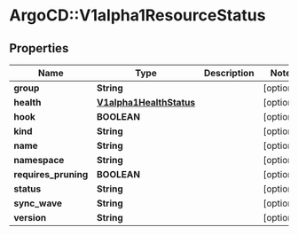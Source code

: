 # ArgoCD::V1alpha1ResourceStatus

## Properties
Name | Type | Description | Notes
------------ | ------------- | ------------- | -------------
**group** | **String** |  | [optional] 
**health** | [**V1alpha1HealthStatus**](V1alpha1HealthStatus.md) |  | [optional] 
**hook** | **BOOLEAN** |  | [optional] 
**kind** | **String** |  | [optional] 
**name** | **String** |  | [optional] 
**namespace** | **String** |  | [optional] 
**requires_pruning** | **BOOLEAN** |  | [optional] 
**status** | **String** |  | [optional] 
**sync_wave** | **String** |  | [optional] 
**version** | **String** |  | [optional] 


